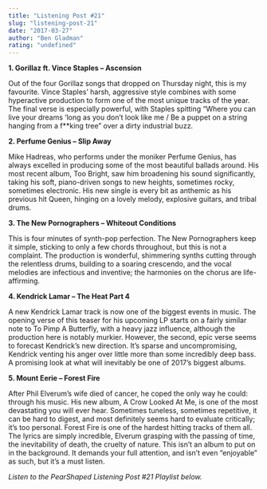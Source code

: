 ```yaml
---
title: "Listening Post #21"
slug: "listening-post-21"
date: "2017-03-27"
author: "Ben Gladman"
rating: "undefined"
---
```


**1\. Gorillaz ft. Vince Staples – Ascension**

Out of the four Gorillaz songs that dropped on Thursday night, this is my favourite. Vince Staples’ harsh, aggressive style combines with some hyperactive production to form one of the most unique tracks of the year. The final verse is especially powerful, with Staples spitting “Where you can live your dreams ‘long as you don’t look like me / Be a puppet on a string hanging from a f\*\*king tree” over a dirty industrial buzz.

**2\. Perfume Genius – Slip Away**

Mike Hadreas, who performs under the moniker Perfume Genius, has always excelled in producing some of the most beautiful ballads around. His most recent album, Too Bright, saw him broadening his sound significantly, taking his soft, piano-driven songs to new heights, sometimes rocky, sometimes electronic. His new single is every bit as anthemic as his previous hit Queen, hinging on a lovely melody, explosive guitars, and tribal drums.

**3\. The New Pornographers – Whiteout Conditions**

This is four minutes of synth-pop perfection. The New Pornographers keep it simple, sticking to only a few chords throughout, but this is not a complaint. The production is wonderful, shimmering synths cutting through the relentless drums, building to a soaring crescendo, and the vocal melodies are infectious and inventive; the harmonies on the chorus are life-affirming.

**4\. Kendrick Lamar – The Heat Part 4**

A new Kendrick Lamar track is now one of the biggest events in music. The opening verse of this teaser for his upcoming LP starts on a fairly similar note to To Pimp A Butterfly, with a heavy jazz influence, although the production here is notably murkier. However, the second, epic verse seems to forecast Kendrick’s new direction. It’s sparse and uncompromising, Kendrick venting his anger over little more than some incredibly deep bass. A promising look at what will inevitably be one of 2017’s biggest albums.

**5\. Mount Eerie – Forest Fire**

After Phil Elverum’s wife died of cancer, he coped the only way he could: through his music. His new album, A Crow Looked At Me, is one of the most devastating you will ever hear. Sometimes tuneless, sometimes repetitive, it can be hard to digest, and most definitely seems hard to evaluate critically; it’s too personal. Forest Fire is one of the hardest hitting tracks of them all. The lyrics are simply incredible, Elverum grasping with the passing of time, the inevitability of death, the cruelty of nature. This isn’t an album to put on in the background. It demands your full attention, and isn’t even “enjoyable” as such, but it’s a must listen.

_Listen to the PearShaped Listening Post #21 Playlist below._
